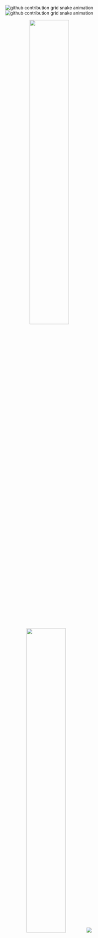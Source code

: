
<div align="center">

![github contribution grid snake animation](https://raw.githubusercontent.com/roliveira3891/roliveira3891/output/github-contribution-grid-snake-dark.svg#gh-dark-mode-only)![github contribution grid snake animation](https://raw.githubusercontent.com/roliveira3891/roliveira3891/output/github-contribution-grid-snake.svg#gh-light-mode-only)

  <img height="50%" width="auto" src ="https://github-readme-stats.vercel.app/api?username=roliveira3891&show_icons=true&count_private=true&theme=darcula&hide_border=true&hide=issues,contribs&bg_color=00000000">
  <img height="50%" width="auto" src ="https://github-readme-stats.vercel.app/api/top-langs/?username=roliveira3891&layout=compact&hide_border=true&theme=darcula&bg_color=00000000&langs_count=6&hide=jupyter%20notebook,tex,css,php">
  <img src ="https://github-readme-streak-stats.herokuapp.com?user=roliveira3891&theme=darcula&hide_border=true&background=FFFFFF00">
  <br>
  <br>
  <div id="badges">
</div>
</div>n fact: ...
-->
